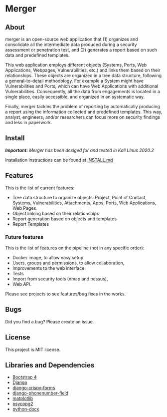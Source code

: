 # Merger

## About

merger is an open-source web application that (1) organizes and consolidate all the intermediate data produced during a security assessment or penetration test, and (2) generates a report based on such data and predefined templates. 

This web application employs different objects (Systems, Ports, Web Applications, Webpages, Vulnerabilities, etc.) and links them based on their relationships. These objects are organized in a tree data structure, following a general-to-detail methodology. For example a System might have Vulnerabilities and Ports, which can have Web Applications with additional Vulnerabilities. Consequently, all the data from engagements is located in a single place, easily accessible, and organized in an systematic way.

Finally, merger tackles the problem of reporting by automatically producing a report using the information collected and predefined templates. This way, analyst, engineers, and/or researchers can focus more on security findings and less in paperwork.

## Install

***Important:** Merger has been desiged for and tested in Kali LInux 2020.2*

Installation instructions can be found at [INSTALL.md](INSTALL.md)

## Features

This is the list of current features:

* Tree data structure to organize objects: Project, Point of Contact, Systems, Vulnerabilities, Attachments, Apps, Ports, Web Applications, Web Pages.
* Object linking based on their relationships
* Report generation based on objects and templates
* Report Templates

### Future features

This is the list of features on the pipeline (not in any specific order):

* Docker image, to allow easy setup
* Users, groups and permissions, to allow collaboration,
* Improvements to the web interface,
* Tests
* Import from security tools (nmap and nessus),
* Web API.

Please see projects to see features/bug fixes in the works.

## Bugs

Did you find a bug? Please create an issue.

## License

This project is MIT license.

## Libraries and Dependencies

* [Bootstrap 4](https://getbootstrap.com)
* [Django](https://www.djangoproject.com/)
* [django-crispy-forms](https://github.com/django-crispy-forms/django-crispy-forms)
* [django-phonenumber-field](https://github.com/stefanfoulis/django-phonenumber-field)
* [matplotlib](https://matplotlib.org/)
* [psycopg2](https://www.psycopg.org/)
* [python-docx](https://python-docx.readthedocs.io/en/latest/)




    